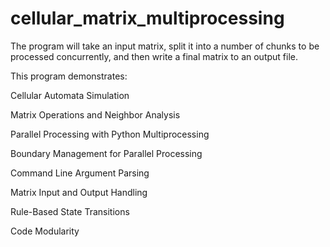 # cellular_matrix_multiprocessing

The program will take an input matrix, split it into a number of chunks to be processed concurrently, and then write a final matrix to an output file.

This program demonstrates:

  Cellular Automata Simulation
  
  Matrix Operations and Neighbor Analysis
  
  Parallel Processing with Python Multiprocessing
  
  Boundary Management for Parallel Processing
  
  Command Line Argument Parsing
  
  Matrix Input and Output Handling
  
  Rule-Based State Transitions
  
  Code Modularity
